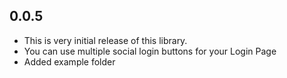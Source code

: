 ## 0.0.5

* This is very initial release of this library.
* You can use multiple social login buttons for your Login Page
* Added example folder
